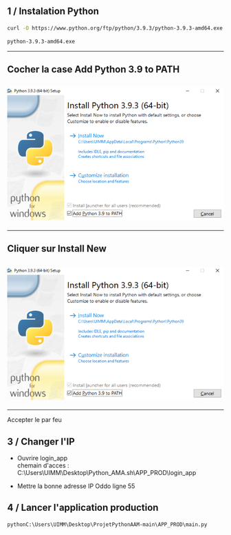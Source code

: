 ## 1 / Instalation Python
```bash
curl -O https://www.python.org/ftp/python/3.9.3/python-3.9.3-amd64.exe
```
```bash
python-3.9.3-amd64.exe
```
---------------------------------------------------------------------------------
__Cocher la case Add Python 3.9 to PATH__
---------------------------------------------------------------------------------

![Cocher la case Add Python 3.9 to PATH](Image_README/MicrosoftTeams-image-2.png)
----------------------------------------------------------------------------------
----------------------------------------------------------------------------------  
__Cliquer sur Install New__ 
---------------------------------------------------------------------------------

![Cliquer sur Install New](Image_README/MicrosoftTeams-image-2.png)
----------------------------------------------------------------------------------
----------------------------------------------------------------------------------  
Accepter le par feu

## 3 / Changer l'IP
- Ouvrire login_app  
  chemain d'acces : C:\Users\UIMM\Desktop\Python_AMA.sh\APP_PROD\login_app

- Mettre la bonne adresse IP Oddo ligne 55

## 4 / Lancer l'application production
```bash
pythonC:\Users\UIMM\Desktop\ProjetPythonAAM-main\APP_PROD\main.py
```
